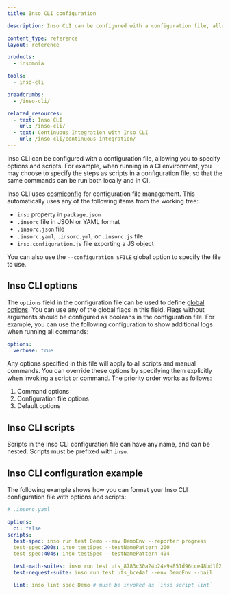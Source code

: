 ```yaml
---
title: Inso CLI configuration

description: Inso CLI can be configured with a configuration file, allowing you to specify options and scripts.

content_type: reference
layout: reference

products:
  - insomnia

tools:
  - inso-cli

breadcrumbs:
  - /inso-cli/

related_resources:
  - text: Inso CLI
    url: /inso-cli/
  - text: Continuous Integration with Inso CLI
    url: /inso-cli/continuous-integration/
---
```


Inso CLI can be configured with a configuration file, allowing you to specify options and scripts. For example, when running in a CI environment, you may choose to specify the steps as scripts in a configuration file, so that the same commands can be run both locally and in CI.

Inso CLI uses [cosmiconfig](https://github.com/davidtheclark/cosmiconfig) for configuration file management. This automatically uses any of the following items from the working tree:

* `inso` property in `package.json`
* `.insorc` file in JSON or YAML format
* `.insorc.json` file
* `.insorc.yaml`, `.insorc.yml`, or `.insorc.js` file
* `inso.configuration.js` file exporting a JS object

You can also use the `--configuration $FILE` global option to specify the file to use.

## Inso CLI options

The `options` field in the configuration file can be used to define [global options](/inso-cli/reference/#global-flags). You can use any of the global flags in this field. Flags without arguments should be configured as booleans in the configuration file. For example, you can use the following configuration to show additional logs when running all commands:

```yaml
options:
  verbose: true
```

Any options specified in this file will apply to all scripts and manual commands. You can override these options by specifying them explicitly when invoking a script or command. The priority order works as follows:
1. Command options
1. Configuration file options
1. Default options

## Inso CLI scripts

Scripts in the Inso CLI configuration file can have any name, and can be nested. Scripts must be prefixed with `inso`.

## Inso CLI configuration example

The following example shows how you can format your Inso CLI configuration file with options and scripts:

```yaml
# .insorc.yaml

options:
  ci: false
scripts:
  test-spec: inso run test Demo --env DemoEnv --reporter progress
  test-spec:200s: inso testSpec --testNamePattern 200
  test-spec:404s: inso testSpec --testNamePattern 404

  test-math-suites: inso run test uts_8783c30a24b24e9a851d96cce48bd1f2 --env DemoEnv 
  test-request-suite: inso run test uts_bce4af --env DemoEnv --bail

  lint: inso lint spec Demo # must be invoked as `inso script lint`
```